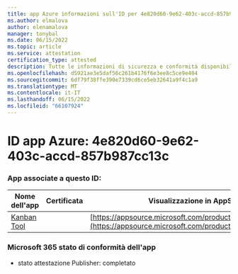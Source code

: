 ```yaml
---
title: app Azure informazioni sull'ID per 4e820d60-9e62-403c-accd-857b987cc13c
ms.author: elmalova
author: elenamalova
manager: tonybal
ms.date: 06/15/2022
ms.topic: article
ms.service: attestation
certification_type: attested
description: Tutte le informazioni di sicurezza e conformità disponibili per 4e820d60-9e62-403c-accd-857b987cc13c.
ms.openlocfilehash: d5921ae3e5daf56c261b4176f6e3ee8c5ce9e404
ms.sourcegitcommit: 6df79f38ffe390e7339cd6ce5eb32641a9f4c1a9
ms.translationtype: MT
ms.contentlocale: it-IT
ms.lasthandoff: 06/15/2022
ms.locfileid: "66107924"
---
```

# <a name="azure-app-id-4e820d60-9e62-403c-accd-857b987cc13c"></a>ID app Azure: 4e820d60-9e62-403c-accd-857b987cc13c


### <a name="apps-associated-with-this-id"></a>App associate a questo ID:
| **Nome dell'app** | **Certificata** | **Visualizzazione in AppSource** |
|--------------|---------------|-----------------------|
| [Kanban Tool](../forward/WA200002121.md) |  | [https://appsource.microsoft.com/product/office/WA200002121](https://appsource.microsoft.com/product/office/WA200002121) |

### <a name="microsoft-365-app-compliance-status"></a>Microsoft 365 stato di conformità dell'app
- stato attestazione Publisher: completato
